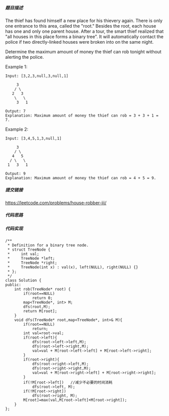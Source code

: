 ##### 题目描述
The thief has found himself a new place for his thievery again. There is only one entrance to this area, called the "root." Besides the root, each house has one and only one parent house. After a tour, the smart thief realized that "all houses in this place forms a binary tree". It will automatically contact the police if two directly-linked houses were broken into on the same night.

Determine the maximum amount of money the thief can rob tonight without alerting the police.

Example 1:
```
Input: [3,2,3,null,3,null,1]

     3
    / \
   2   3
    \   \ 
     3   1

Output: 7 
Explanation: Maximum amount of money the thief can rob = 3 + 3 + 1 = 7.
```
Example 2:
```
Input: [3,4,5,1,3,null,1]

     3
    / \
   4   5
  / \   \ 
 1   3   1

Output: 9
Explanation: Maximum amount of money the thief can rob = 4 + 5 = 9.
```

##### 提交链接
https://leetcode.com/problems/house-robber-iii/



##### 代码思路




##### 代码实现

```
/**
 * Definition for a binary tree node.
 * struct TreeNode {
 *     int val;
 *     TreeNode *left;
 *     TreeNode *right;
 *     TreeNode(int x) : val(x), left(NULL), right(NULL) {}
 * };
 */
class Solution {
public:
    int rob(TreeNode* root) {
        if(root==NULL)
            return 0;
        map<TreeNode*, int> M;
        dfs(root,M);
        return M[root];
    }
    void dfs(TreeNode* root,map<TreeNode*, int>& M){
        if(root==NULL)
            return;
        int val=root->val;
        if(root->left){
            dfs(root->left->left,M);
            dfs(root->left->right,M);
            val=val + M[root->left->left] + M[root->left->right];
        }
        if(root->right){
            dfs(root->right->left,M);
            dfs(root->right->right,M);
            val=val + M[root->right->left] + M[root->right->right];
        }
        if(!M[root->left])   //减少不必要的时间消耗
            dfs(root->left, M);
        if(!M[root->right])
            dfs(root->right, M);
        M[root]=max(val,M[root->left]+M[root->right]);
    }
};


```
